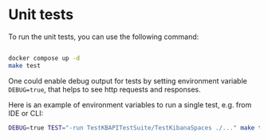 # Unit tests

To run the unit tests, you can use the following command:
```bash

docker compose up -d
make test
```

One could enable debug output for tests by setting environment variable `DEBUG=true`, that helps to see http requests and responses. 

Here is an example of environment variables to run a single test, e.g. from IDE or CLI:
```bash
DEBUG=true TEST="-run TestKBAPITestSuite/TestKibanaSpaces ./..." make test
```